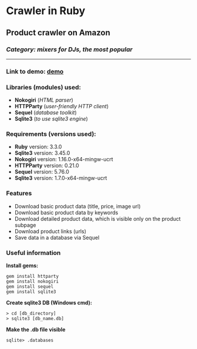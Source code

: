 # Crawler in Ruby

## Product crawler on Amazon
### ***Category:** mixers for DJs, the most popular*

___

### Link to demo: [demo](https://drive.google.com/file/d/1R3YdDPRqz8lqqQGLyhXdYVzBpsPp9ily/view?usp=sharing)

### Libraries (modules) used:
- **Nokogiri** (*HTML parser*)
- **HTTPParty** (*user-friendly HTTP client*)
- **Sequel** (*database toolkit*)
- **Sqlite3** (*to use sqlite3 engine*)

### Requirements (versions used):
- **Ruby** version: 3.3.0
- **Sqlite3** version: 3.45.0
- **Nokogiri** version: 1.16.0-x64-mingw-ucrt
- **HTTPParty** version: 0.21.0
- **Sequel** version: 5.76.0
- **Sqlite3** version: 1.7.0-x64-mingw-ucrt

### Features
- Download basic product data (title, price, image url)
- Download basic product data by keywords
- Download detailed product data, which is visible only on the product subpage
- Download product links (urls)
- Save data in a database via Sequel

### Useful information

**Install gems:**
````
gem install httparty
gem install nokogiri
gem install sequel
gem install sqlite3
````

**Create sqlite3 DB (Windows cmd):**
````
> cd [db_directory]
> sqlite3 [db_name.db]
````

**Make the .db file visible**
````
sqlite> .databases
````
